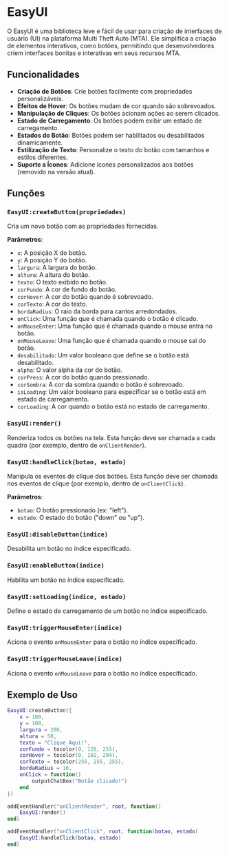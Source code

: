 # EasyUI

O EasyUI é uma biblioteca leve e fácil de usar para criação de interfaces de usuário (UI) na plataforma Multi Theft Auto (MTA). Ele simplifica a criação de elementos interativos, como botões, permitindo que desenvolvedores criem interfaces bonitas e interativas em seus recursos MTA.

## Funcionalidades

- **Criação de Botões**: Crie botões facilmente com propriedades personalizáveis.
- **Efeitos de Hover**: Os botões mudam de cor quando são sobrevoados.
- **Manipulação de Cliques**: Os botões acionam ações ao serem clicados.
- **Estado de Carregamento**: Os botões podem exibir um estado de carregamento.
- **Estados do Botão**: Botões podem ser habilitados ou desabilitados dinamicamente.
- **Estilização de Texto**: Personalize o texto do botão com tamanhos e estilos diferentes.
- **Suporte a Ícones**: Adicione ícones personalizados aos botões (removido na versão atual).

## Funções

### `EasyUI:createButton(propriedades)`
Cria um novo botão com as propriedades fornecidas.

**Parâmetros**:
- `x`: A posição X do botão.
- `y`: A posição Y do botão.
- `largura`: A largura do botão.
- `altura`: A altura do botão.
- `texto`: O texto exibido no botão.
- `corFundo`: A cor de fundo do botão.
- `corHover`: A cor do botão quando é sobrevoado.
- `corTexto`: A cor do texto.
- `bordaRadius`: O raio da borda para cantos arredondados.
- `onClick`: Uma função que é chamada quando o botão é clicado.
- `onMouseEnter`: Uma função que é chamada quando o mouse entra no botão.
- `onMouseLeave`: Uma função que é chamada quando o mouse sai do botão.
- `desabilitado`: Um valor booleano que define se o botão está desabilitado.
- `alpha`: O valor alpha da cor do botão.
- `corPress`: A cor do botão quando pressionado.
- `corSombra`: A cor da sombra quando o botão é sobrevoado.
- `isLoading`: Um valor booleano para especificar se o botão está em estado de carregamento.
- `corLoading`: A cor quando o botão está no estado de carregamento.

### `EasyUI:render()`
Renderiza todos os botões na tela. Esta função deve ser chamada a cada quadro (por exemplo, dentro de `onClientRender`).

### `EasyUI:handleClick(botao, estado)`
Manipula os eventos de clique dos botões. Esta função deve ser chamada nos eventos de clique (por exemplo, dentro de `onClientClick`).

**Parâmetros**:
- `botao`: O botão pressionado (ex: "left").
- `estado`: O estado do botão ("down" ou "up").

### `EasyUI:disableButton(indice)`
Desabilita um botão no índice especificado.

### `EasyUI:enableButton(indice)`
Habilita um botão no índice especificado.

### `EasyUI:setLoading(indice, estado)`
Define o estado de carregamento de um botão no índice especificado.

### `EasyUI:triggerMouseEnter(indice)`
Aciona o evento `onMouseEnter` para o botão no índice especificado.

### `EasyUI:triggerMouseLeave(indice)`
Aciona o evento `onMouseLeave` para o botão no índice especificado.

## Exemplo de Uso

```lua
EasyUI:createButton({
    x = 100,
    y = 100,
    largura = 200,
    altura = 50,
    texto = "Clique Aqui!",
    corFundo = tocolor(0, 128, 255),
    corHover = tocolor(0, 102, 204),
    corTexto = tocolor(255, 255, 255),
    bordaRadius = 10,
    onClick = function() 
        outputChatBox("Botão clicado!") 
    end
})

addEventHandler("onClientRender", root, function()
    EasyUI:render()
end)

addEventHandler("onClientClick", root, function(botao, estado)
    EasyUI:handleClick(botao, estado)
end)
